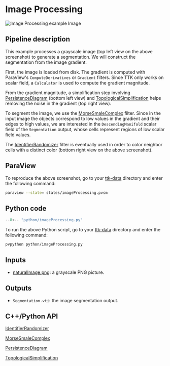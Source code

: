 # Image Processing 

![Image Processing example
Image](https://topology-tool-kit.github.io/img/gallery/imageProcessing.jpg)


## Pipeline description

This example processes a grayscale image (top left view on the
above screenshot) to generate a segmentation. We will construct the
segmentation from the image gradient.

First, the image is loaded from disk. The gradient is computed with
ParaView's `ComputeDerivatives` or `Gradient` filters. Since TTK only
works on scalar field, a `Calculator` is used to compute the gradient
magnitude.

From the gradient magnitude, a simplification step involving
[PersistenceDiagram](https://topology-tool-kit.github.io/doc/html/classttkPersistenceDiagram.html)
(bottom left view) and
[TopologicalSimplification](https://topology-tool-kit.github.io/doc/html/classttkTopologicalSimplification.html)
helps removing the noise in the gradient (top right view).

To segment the image, we use the
[MorseSmaleComplex](https://topology-tool-kit.github.io/doc/html/classttkMorseSmaleComplex.html)
filter. Since in the input image the objects correspond to low values
in the gradient and their edges to high values, we are interested in
the `DescendingManifold` scalar field of the `Segmentation` output, whose
cells represent regions of low scalar field values.

The
[IdentifierRandomizer](https://topology-tool-kit.github.io/doc/html/classttkIdentifierRandomizer.html)
filter is eventually used in order to color neighbor cells with a
distinct color (bottom right view on the above screenshot).

## ParaView

To reproduce the above screenshot, go to your
[ttk-data](https://github.com/topology-tool-kit/ttk-data) directory
and enter the following command:

``` bash
paraview --state= states/imageProcessing.pvsm
```

## Python code

``` python  linenums="1"
--8<-- "python/imageProcessing.py"
```

To run the above Python script, go to your [ttk-data](https://github.com/topology-tool-kit/ttk-data) directory and enter the following command:
``` bash
pvpython python/imageProcessing.py
```


## Inputs
- [naturalImage.png](https://github.com/topology-tool-kit/ttk-data/raw/dev/naturalImage.png):
  a grayscale PNG picture.

## Outputs
- `Segmentation.vti`: the image segmentation output.


## C++/Python API
[IdentifierRandomizer](https://topology-tool-kit.github.io/doc/html/classttkIdentifierRandomizer.html)

[MorseSmaleComplex](https://topology-tool-kit.github.io/doc/html/classttkMorseSmaleComplex.html)

[PersistenceDiagram](https://topology-tool-kit.github.io/doc/html/classttkPersistenceDiagram.html)

[TopologicalSimplification](https://topology-tool-kit.github.io/doc/html/classttkTopologicalSimplification.html)


